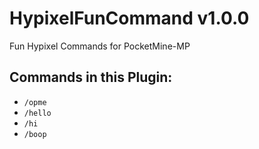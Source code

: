 # HypixelFunCommand v1.0.0
Fun Hypixel Commands for PocketMine-MP

## Commands in this Plugin:
* <code>/opme</code>
* <code>/hello</code>
* <code>/hi</code>
* <code>/boop</code>
